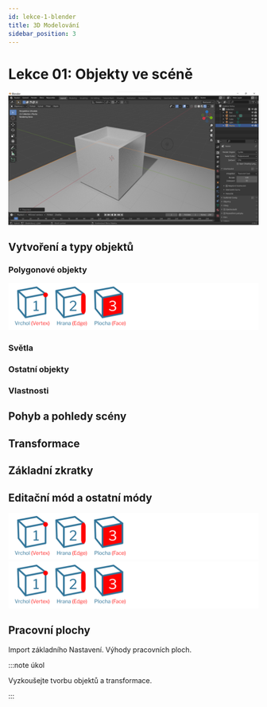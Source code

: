 ```yaml
---
id: lekce-1-blender
title: 3D Modelování
sidebar_position: 3
---
```


# Lekce 01: Objekty ve scéně
![image](./images/blender-screen.png)
## Vytvoření a typy objektů
### Polygonové objekty
![image](../img/blender01-edit.svg)

### Světla
### Ostatní objekty
### Vlastnosti

## Pohyb a pohledy scény

## Transformace

## Základní zkratky

## Editační mód a ostatní módy
![image](../img/blender01-edit.svg)
![image](../img/blender01-edit.svg)
## Pracovní plochy
Import základního Nastavení. Výhody pracovních ploch.

:::note úkol

Vyzkoušejte tvorbu objektů a transformace.

:::
